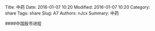 Title: 中药
Date: 2016-01-07 10:20
Modified: 2016-01-07 10:20
Category: share
Tags: share
Slug: A7
Authors: nJcx
Summary: 中药


####中国股市进程

